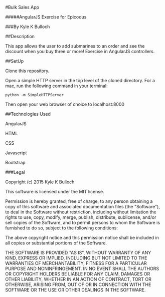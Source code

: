 #Bulk Sales App

#####AngularJS Exercise for Epicodus

###By Kyle K Bulloch

##Description

This app allows the user to add submarines to an order and see the discount when you buy three or more!  Exercise in AngularJS controllers.

##SetUp

Clone this repository.

Open a simple HTTP server in the top level of the cloned directory.  For a mac, run the following command in your terminal:
```
python -m SimpleHTTPServer
```
Then open your web browser of choice to localhost:8000

##Technologies Used

AngularJS

HTML

CSS

Javascript

Bootstrap


###Legal

Copyright (c) 2015 Kyle K Bulloch

This software is licensed under the MIT license.

Permission is hereby granted, free of charge, to any person obtaining a copy
of this software and associated documentation files (the "Software"), to deal
in the Software without restriction, including without limitation the rights
to use, copy, modify, merge, publish, distribute, sublicense, and/or sell
copies of the Software, and to permit persons to whom the Software is
furnished to do so, subject to the following conditions:

The above copyright notice and this permission notice shall be included in
all copies or substantial portions of the Software.

THE SOFTWARE IS PROVIDED "AS IS", WITHOUT WARRANTY OF ANY KIND, EXPRESS OR
IMPLIED, INCLUDING BUT NOT LIMITED TO THE WARRANTIES OF MERCHANTABILITY,
FITNESS FOR A PARTICULAR PURPOSE AND NONINFRINGEMENT. IN NO EVENT SHALL THE
AUTHORS OR COPYRIGHT HOLDERS BE LIABLE FOR ANY CLAIM, DAMAGES OR OTHER
LIABILITY, WHETHER IN AN ACTION OF CONTRACT, TORT OR OTHERWISE, ARISING FROM,
OUT OF OR IN CONNECTION WITH THE SOFTWARE OR THE USE OR OTHER DEALINGS IN
THE SOFTWARE.
